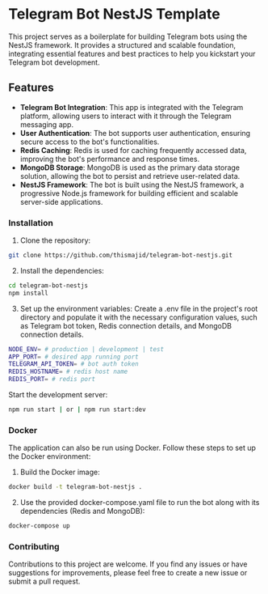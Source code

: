 # Telegram Bot NestJS Template

This project serves as a boilerplate for building Telegram bots using the NestJS framework. It provides a structured and scalable foundation, integrating essential features and best practices to help you kickstart your Telegram bot development.

## Features

- **Telegram Bot Integration**: This app is integrated with the Telegram platform, allowing users to interact with it through the Telegram messaging app.
- **User Authentication**: The bot supports user authentication, ensuring secure access to the bot's functionalities.
- **Redis Caching**: Redis is used for caching frequently accessed data, improving the bot's performance and response times.
- **MongoDB Storage**: MongoDB is used as the primary data storage solution, allowing the bot to persist and retrieve user-related data.
- **NestJS Framework**: The bot is built using the NestJS framework, a progressive Node.js framework for building efficient and scalable server-side applications.

### Installation

1. Clone the repository:

```bash
git clone https://github.com/thismajid/telegram-bot-nestjs.git
```

2. Install the dependencies:

```bash
cd telegram-bot-nestjs
npm install
```

3. Set up the environment variables: Create a .env file in the project's root directory and populate it with the necessary configuration values, such as Telegram bot token, Redis connection details, and MongoDB connection details.

```bash
NODE_ENV= # production | development | test
APP_PORT= # desired app running port
TELEGRAM_API_TOKEN= # bot auth token
REDIS_HOSTNAME= # redis host name
REDIS_PORT= # redis port
```

Start the development server:

```bash
npm run start | or | npm run start:dev
```

### Docker

The application can also be run using Docker. Follow these steps to set up the Docker environment:

1. Build the Docker image:

```bash
docker build -t telegram-bot-nestjs .
```

2. Use the provided docker-compose.yaml file to run the bot along with its dependencies (Redis and MongoDB):

```bash
docker-compose up
```


### Contributing
Contributions to this project are welcome. If you find any issues or have suggestions for improvements, please feel free to create a new issue or submit a pull request.
